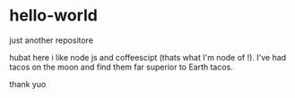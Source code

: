 # hello-world
just another repositore

hubat here i like node js and coffeescipt (thats what I'm node of !).
I've had tacos on the moon and find them far superior to Earth tacos.

thank yuo

